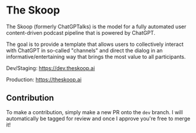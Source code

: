 # The Skoop

The Skoop (formerly ChatGPTalks) is the model for a fully automated user content-driven podcast pipeline that is powered by ChatGPT.

The goal is to provide a template that allows users to collectively interact with ChatGPT in so-called "channels" and direct the dialog in an informative/entertaining way that brings the most value to all participants.

Dev/Staging: https://dev.theskoop.ai

Production: https://theskoop.ai

## Contribution

To make a contribution, simply make a new PR onto the `dev` branch. I will automatically be tagged for review and once I approve you're free to merge it!
